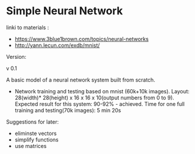 # Simple Neural Network

linki  to materials : 
- https://www.3blue1brown.com/topics/neural-networks
- http://yann.lecun.com/exdb/mnist/

Version:

  v 0.1

 
  A basic model of a neural network system built from scratch.
- Network training and testing based on mnist (60k+10k images). Layout: 28(width)* 28(height) x 16 x 16 x 10(output numbers from 0 to 9). Expected result for this system: 90-92% - achieved. Time for one full training and testing(70k images): 5 min 20s

 Suggestions for later:
- eliminste vectors
- simplify functions
- use matrices
